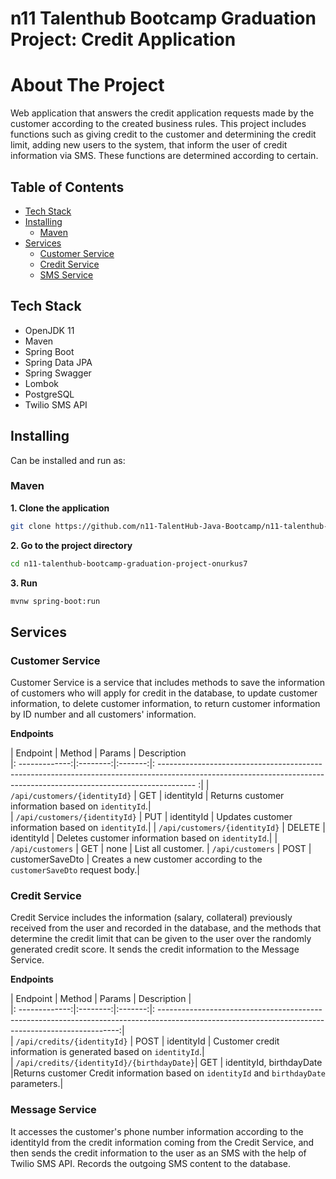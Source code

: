# n11 Talenthub Bootcamp Graduation Project: Credit Application

# About The Project
Web application that answers the credit application requests made by the customer according to the created business rules. This project includes functions such as giving credit to the customer and determining the credit limit, adding new users to the system, that inform the user of credit information via SMS. These functions are determined according to certain.
## Table of Contents
- [Tech Stack](#tech-stack)
- [Installing](#installing)
    - [Maven](#maven)
- [Services](#services)
    - [Customer Service](#customer-service)
    - [Credit Service](#credit-service)
    - [SMS Service](#sms-service)
  

## Tech Stack
- OpenJDK 11
- Maven
- Spring Boot
- Spring Data JPA
- Spring Swagger
- Lombok
- PostgreSQL
- Twilio SMS API


## Installing
Can be installed and run as:
### Maven
**1. Clone the application**

```bash
git clone https://github.com/n11-TalentHub-Java-Bootcamp/n11-talenthub-bootcamp-graduation-project-onurkus7
```
**2. Go to the project directory**
```bash
cd n11-talenthub-bootcamp-graduation-project-onurkus7
```
**3. Run**
```bash
mvnw spring-boot:run
```
## Services

### Customer Service
Customer Service is a service that includes methods to save the information of customers who will apply for credit in the database, to update customer information, to delete customer information, to return customer information by ID number and all customers' information.

**Endpoints**

| Endpoint | Method |  Params | Description                                                                                                                                                           
|: -------------:|:--------:|:-------:|: --------------------------------------------------------------------------------------------------------------------------------------------------------------------- :|
|    `/api/customers/{identityId}` | GET | identityId | Returns customer information based on `identityId`.|                  
|    `/api/customers/{identityId}` | PUT | identityId | Updates customer information based on `identityId`.|
|    `/api/customers/{identityId}` | DELETE | identityId | Deletes customer information based on `identityId`.|
|    `/api/customers` | GET | none | List all customer.
|    `/api/customers` | POST | customerSaveDto | Creates a new customer according to the `customerSaveDto` request body.|

### Credit Service
Credit Service includes the information (salary, collateral) previously received from the user and recorded in the database, and the methods that determine the credit limit that can be given to the user over the randomly generated credit score. It sends the credit information to the Message Service.

**Endpoints**

| Endpoint | Method |  Params | Description |                                                                                                                                                  
|: -------------:|:--------:|:-------:|: --------------------------------------------------------------------------------------------------------------------------------------------------:|      
| `/api/credits/{identityId}` | POST | identityId | Customer credit information is generated based on `identityId`.|                                                         
| `/api/credits/{identityId}/{birthdayDate}`| GET | identityId, birthdayDate |Returns customer Credit information based on `identityId` and `birthdayDate` parameters.|

### Message Service
It accesses the customer's phone number information according to the identityId from the credit information coming from the Credit Service, and then sends the credit information to the user as an SMS with the help of Twilio SMS API. Records the outgoing SMS content to the database.